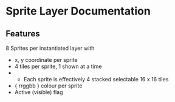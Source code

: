 # Sprite Layer Documentation

## Features

8 Sprites per instantiated layer with
* x, y coordinate per sprite
* 4 tiles per sprite, 1 shown at a time
* - Each sprite is effectively 4 stacked selectable 16 x 16 tiles
* { rrggbb } colour per sprite
* Active (visible) flag



